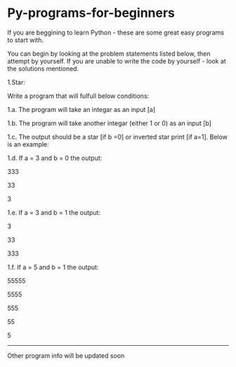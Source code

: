 # Py-programs-for-beginners
If you are beggining to learn Python - these are some great easy programs to start with.

You can begin by looking at the problem statements listed below, then attempt by yourself. If you are unable to write the code by yourself - look at the solutions mentioned.

1.Star:

Write a program that will fulfull below conditions:

1.a. The program will take an integar as an input [a]

1.b. The program will take another integar (either 1 or 0) as an input [b]

1.c. The output should be a star [if b =0] or inverted star print [if a=1]. Below is an example:

1.d. If a = 3 and b = 0 the output:

333

33

3

1.e. If a = 3 and b = 1 the output:

3

33

333

1.f. If a = 5 and b = 1 the output:

55555

5555

555

55

5
****************************************************************************************************

Other program info will be updated soon
